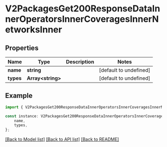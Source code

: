 # V2PackagesGet200ResponseDataInnerOperatorsInnerCoveragesInnerNetworksInner


## Properties

Name | Type | Description | Notes
------------ | ------------- | ------------- | -------------
**name** | **string** |  | [default to undefined]
**types** | **Array&lt;string&gt;** |  | [default to undefined]

## Example

```typescript
import { V2PackagesGet200ResponseDataInnerOperatorsInnerCoveragesInnerNetworksInner } from '@hiilo/airalo';

const instance: V2PackagesGet200ResponseDataInnerOperatorsInnerCoveragesInnerNetworksInner = {
    name,
    types,
};
```

[[Back to Model list]](../README.md#documentation-for-models) [[Back to API list]](../README.md#documentation-for-api-endpoints) [[Back to README]](../README.md)
